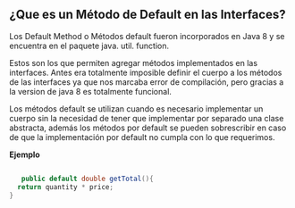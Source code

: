 ## ¿Que es un Método de Default en las Interfaces?

Los Default Method o Métodos default fueron incorporados en Java 8 y se encuentra en el paquete java. util. function.

Estos  son los que permiten agregar métodos implementados en las interfaces. Antes  era totalmente imposible definir el cuerpo a los métodos de las interfaces ya que nos marcaba error de compilación, pero gracias a la version de java 8 es totalmente funcional.

 Los métodos default se utilizan cuando es necesario implementar un cuerpo sin la necesidad de tener que implementar por separado una clase abstracta, además los métodos por default se pueden sobrescribir en caso de que la implementación por default no cumpla con lo que requerimos.

 **Ejemplo**
 
```java

   public default double getTotal(){
  return quantity * price;
}

```